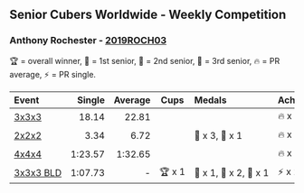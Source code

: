 <style>table {white-space: nowrap;}</style>

## Senior Cubers Worldwide - Weekly Competition
### Anthony Rochester - [2019ROCH03](https://www.worldcubeassociation.org/persons/2019ROCH03)

🏆 = overall winner, 🥇 = 1st senior, 🥈 = 2nd senior, 🥉 = 3rd senior, 🔥 = PR average, ⚡ = PR single.

| Event | Single | Average | Cups | Medals | Achievements|
| :-- | --: | --: | :--: | :-- | :-- |
| [3x3x3](anthony_rochester/333.md) | 18.14 | 22.81 |  |  | 🔥 x 2, ⚡ x 3 |
| [2x2x2](anthony_rochester/222.md) | 3.34 | 6.72 |  | 🥈 x 3, 🥉 x 1 | 🔥 x 3, ⚡ x 2 |
| [4x4x4](anthony_rochester/444.md) | 1:23.57 | 1:32.65 |  |  | 🔥 x 1, ⚡ x 1 |
| [3x3x3 BLD](anthony_rochester/333bf.md) | 1:07.73 | - | 🏆 x 1 | 🥇 x 1, 🥈 x 2, 🥉 x 1 | ⚡ x 2 |

<!-- Global site tag (gtag.js) - Google Analytics -->
<script async src="https://www.googletagmanager.com/gtag/js?id=UA-86348435-3"></script>
<script>window.dataLayer = window.dataLayer || []; function gtag() {dataLayer.push(arguments);} gtag('js', new Date()); gtag('config', 'UA-86348435-3');</script>
